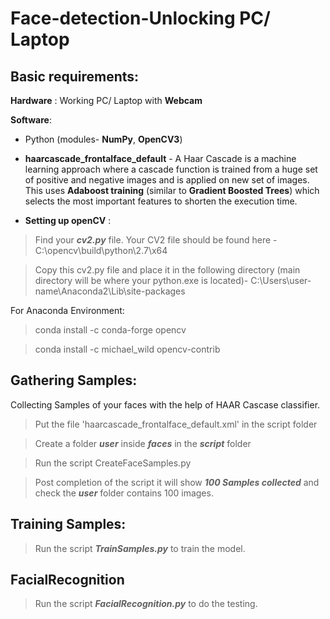# Face-detection-Unlocking PC/ Laptop

## Basic requirements:
**Hardware** : Working PC/ Laptop with **Webcam**

**Software**:  
- Python (modules- **NumPy**, **OpenCV3**)
- **haarcascade_frontalface_default** - A Haar Cascade is a machine learning approach where a cascade function is trained from a huge 
set of positive and negative images and is applied on new set of images.
This uses **Adaboost training** (similar to **Gradient Boosted Trees**) which selects the most important features to shorten the execution time. 
   
- **Setting up openCV** :

> Find your ***cv2.py*** file.
> Your CV2 file should be found here - C:\opencv\build\python\2.7\x64

> Copy this cv2.py file and place it in the following directory (main directory will be where your python.exe is located)-
> C:\Users\user-name\Anaconda2\Lib\site-packages

For Anaconda Environment:

> conda install -c conda-forge opencv

> conda install -c michael_wild opencv-contrib 


## Gathering Samples:

Collecting Samples of your faces with the help of HAAR Cascase classifier.

> Put the file 'haarcascade_frontalface_default.xml' in the script folder

> Create a folder ***user*** inside ***faces*** in the ***script*** folder

> Run the script CreateFaceSamples.py

> Post completion of the script it will show ***100 Samples collected*** and check the ***user*** folder contains 100 images.


## Training Samples:

> Run the script ***TrainSamples.py*** to train the model.


## FacialRecognition

> Run the script ***FacialRecognition.py*** to do the testing.
